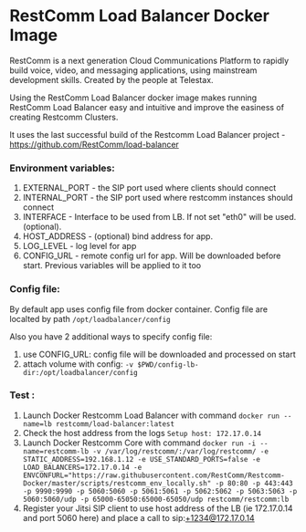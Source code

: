 # RestComm Load Balancer Docker Image

RestComm is a next generation Cloud Communications Platform to rapidly build voice, video, and messaging applications, using mainstream development skills. Created by the people at Telestax.

Using the RestComm Load Balancer docker image makes running RestComm Load Balancer easy and intuitive and improve the easiness of creating Restcomm Clusters.

It uses the last successful build of the Restcomm Load Balancer project - https://github.com/RestComm/load-balancer

### Environment variables:
1. EXTERNAL_PORT - the SIP port used where clients should connect
2. INTERNAL_PORT - the SIP port used where restcomm instances should connect
2. INTERFACE - Interface to be used from LB. If not set "eth0" will be used. (optional).
3. HOST_ADDRESS - (optional) bind address for app. 
4. LOG_LEVEL - log level for app
5. CONFIG_URL - remote config url for app. Will be downloaded before start. Previous variables will be applied to it too

### Config file:
By default app uses config file from docker container. Config file are localted by path `/opt/loadbalancer/config`

Also you have 2 additional ways to specify config file:

1. use CONFIG_URL: config file will be downloaded and processed on start 
2. attach volume with config: `-v $PWD/config-lb-dir:/opt/loadbalancer/config`

### Test :

1. Launch Docker Restcomm Load Balancer with command ```docker run --name=lb restcomm/load-balancer:latest```
2. Check the host address from the logs ```Setup host: 172.17.0.14```
3. Launch Docker Restcomm Core with command ```docker run -i --name=restcomm-lb -v /var/log/restcomm/:/var/log/restcomm/ -e STATIC_ADDRESS=192.168.1.12 -e USE_STANDARD_PORTS=false -e LOAD_BALANCERS=172.17.0.14 -e ENVCONFURL="https://raw.githubusercontent.com/RestComm/Restcomm-Docker/master/scripts/restcomm_env_locally.sh" -p 80:80 -p 443:443 -p 9990:9990 -p 5060:5060 -p 5061:5061 -p 5062:5062 -p 5063:5063 -p 5060:5060/udp -p 65000-65050:65000-65050/udp restcomm/restcomm:lb```
4. Register your Jitsi SIP client to use host address of the LB (ie 172.17.0.14 and port 5060 here) and place a call to sip:+1234@172.17.0.14
